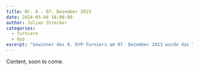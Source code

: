 ```yaml
---
title: Nr. 8 - 07. Dezember 2023
date: 2024-05-04 16:00:00
author: Julian Strecker
categories:
  - turniere
  - dyp
excerpt: "Gewinner des 8. DYP-Turniers am 07. Dezember 2023 wurde das Team mit Julian Strecker und Michael Schmitz."
---
```


Content, soon to come.
